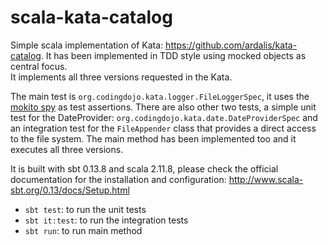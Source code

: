 # scala-kata-catalog
Simple scala implementation of Kata: https://github.com/ardalis/kata-catalog.
It has been implemented in TDD style using mocked objects as central focus.  
It implements all three versions requested in the Kata. 

The main test is 
`org.codingdojo.kata.logger.FileLoggerSpec`, it uses the [mokito spy](http://static.javadoc.io/org.mockito/mockito-core/2.8.9/org/mockito/Mockito.html#13) as test assertions.
There are also other two tests, a simple unit test for the DateProvider: `org.codingdojo.kata.date.DateProviderSpec` and an integration test for the `FileAppender` class that provides a direct access to the file system.
The main method has been implemented too and it executes all three versions.


It is built with sbt 0.13.8 and scala 2.11.8, please check the official documentation for the installation and configuration: http://www.scala-sbt.org/0.13/docs/Setup.html

- `sbt test`: to run the unit tests
- `sbt it:test`: to run the integration tests
- `sbt run`: to run main method
